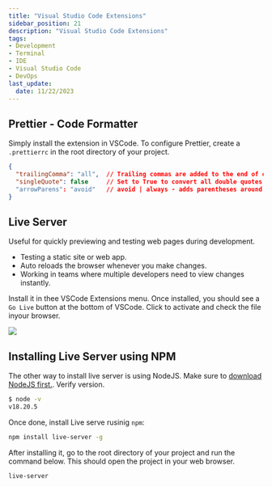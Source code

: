 ```yaml
---
title: "Visual Studio Code Extensions"
sidebar_position: 21
description: "Visual Studio Code Extensions"
tags: 
- Development
- Terminal
- IDE
- Visual Studio Code
- DevOps
last_update:
  date: 11/22/2023
---
```


## Prettier - Code Formatter 

Simply install the extension in VSCode. To configure Prettier, create a `.prettierrc` in the root directory of your project.

```json title=".prettierrc"
{
  "trailingComma": "all",  // Trailing commas are added to the end of objects and arrays
  "singleQuote": false     // Set to True to convert all double quotes to single quotes
  "arrowParens": "avoid"   // avoid | always - adds parentheses around function parameter
}
```

## Live Server

Useful for quickly previewing and testing web pages during development.

- Testing a static site or web app.
- Auto reloads the browser whenever you make changes.
- Working in teams where multiple developers need to view changes instantly.

Install it in thee VSCode Extensions menu. Once installed, you should see a `Go Live` button at the bottom of VSCode. Click to activate and check the file inyour browser.

<div class="img-center"> 

![](/img/docs/11222023-liveserver.png)

</div>

## Installing Live Server using NPM 

The other way to install live server is using NodeJS. Make sure to [download NodeJS first.](https://nodejs.org/en/download). Verify version.

```bash
$ node -v
v18.20.5
```

Once done, install Live serve rusinig `npm`:

```bash
npm install live-server -g 
```

After installing it, go to the root directory of your project and run the command below. This should open the project in your web browser.

```bash
live-server 
```

